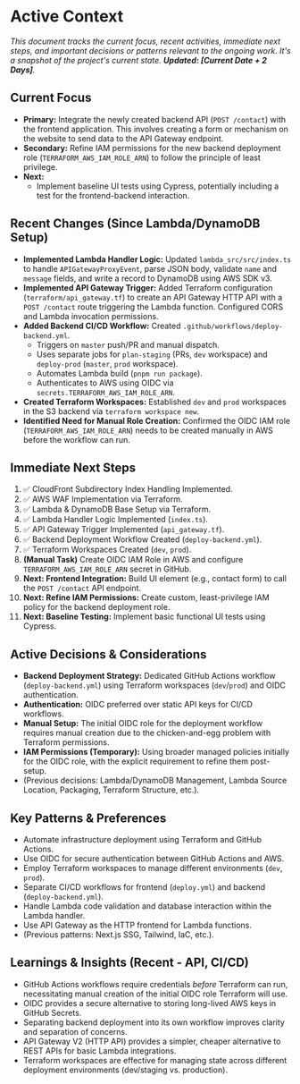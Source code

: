 # Active Context

*This document tracks the current focus, recent activities, immediate next steps, and important decisions or patterns relevant to the ongoing work. It's a snapshot of the project's current state. **Updated: [Current Date + 2 Days]**.*

## Current Focus

*   **Primary:** Integrate the newly created backend API (`POST /contact`) with the frontend application. This involves creating a form or mechanism on the website to send data to the API Gateway endpoint.
*   **Secondary:** Refine IAM permissions for the new backend deployment role (`TERRAFORM_AWS_IAM_ROLE_ARN`) to follow the principle of least privilege.
*   **Next:**
    *   Implement baseline UI tests using Cypress, potentially including a test for the frontend-backend interaction.

## Recent Changes (Since Lambda/DynamoDB Setup)

*   **Implemented Lambda Handler Logic:** Updated `lambda_src/src/index.ts` to handle `APIGatewayProxyEvent`, parse JSON body, validate `name` and `message` fields, and write a record to DynamoDB using AWS SDK v3.
*   **Implemented API Gateway Trigger:** Added Terraform configuration (`terraform/api_gateway.tf`) to create an API Gateway HTTP API with a `POST /contact` route triggering the Lambda function. Configured CORS and Lambda invocation permissions.
*   **Added Backend CI/CD Workflow:** Created `.github/workflows/deploy-backend.yml`.
    *   Triggers on `master` push/PR and manual dispatch.
    *   Uses separate jobs for `plan-staging` (PRs, `dev` workspace) and `deploy-prod` (`master`, `prod` workspace).
    *   Automates Lambda build (`pnpm run package`).
    *   Authenticates to AWS using OIDC via `secrets.TERRAFORM_AWS_IAM_ROLE_ARN`.
*   **Created Terraform Workspaces:** Established `dev` and `prod` workspaces in the S3 backend via `terraform workspace new`.
*   **Identified Need for Manual Role Creation:** Confirmed the OIDC IAM role (`TERRAFORM_AWS_IAM_ROLE_ARN`) needs to be created manually in AWS before the workflow can run.

## Immediate Next Steps

1.  ✅ CloudFront Subdirectory Index Handling Implemented.
2.  ✅ AWS WAF Implementation via Terraform.
3.  ✅ Lambda & DynamoDB Base Setup via Terraform.
4.  ✅ Lambda Handler Logic Implemented (`index.ts`).
5.  ✅ API Gateway Trigger Implemented (`api_gateway.tf`).
6.  ✅ Backend Deployment Workflow Created (`deploy-backend.yml`).
7.  ✅ Terraform Workspaces Created (`dev`, `prod`).
8.  **(Manual Task)** Create OIDC IAM Role in AWS and configure `TERRAFORM_AWS_IAM_ROLE_ARN` secret in GitHub.
9.  **Next: Frontend Integration:** Build UI element (e.g., contact form) to call the `POST /contact` API endpoint.
10. **Next: Refine IAM Permissions:** Create custom, least-privilege IAM policy for the backend deployment role.
11. **Next: Baseline Testing:** Implement basic functional UI tests using Cypress.

## Active Decisions & Considerations

*   **Backend Deployment Strategy:** Dedicated GitHub Actions workflow (`deploy-backend.yml`) using Terraform workspaces (`dev`/`prod`) and OIDC authentication.
*   **Authentication:** OIDC preferred over static API keys for CI/CD workflows.
*   **Manual Setup:** The initial OIDC role for the deployment workflow requires manual creation due to the chicken-and-egg problem with Terraform permissions.
*   **IAM Permissions (Temporary):** Using broader managed policies initially for the OIDC role, with the explicit requirement to refine them post-setup.
*   (Previous decisions: Lambda/DynamoDB Management, Lambda Source Location, Packaging, Terraform Structure, etc.).

## Key Patterns & Preferences

*   Automate infrastructure deployment using Terraform and GitHub Actions.
*   Use OIDC for secure authentication between GitHub Actions and AWS.
*   Employ Terraform workspaces to manage different environments (`dev`, `prod`).
*   Separate CI/CD workflows for frontend (`deploy.yml`) and backend (`deploy-backend.yml`).
*   Handle Lambda code validation and database interaction within the Lambda handler.
*   Use API Gateway as the HTTP frontend for Lambda functions.
*   (Previous patterns: Next.js SSG, Tailwind, IaC, etc.).

## Learnings & Insights (Recent - API, CI/CD)

*   GitHub Actions workflows require credentials *before* Terraform can run, necessitating manual creation of the initial OIDC role Terraform will use.
*   OIDC provides a secure alternative to storing long-lived AWS keys in GitHub Secrets.
*   Separating backend deployment into its own workflow improves clarity and separation of concerns.
*   API Gateway V2 (HTTP API) provides a simpler, cheaper alternative to REST APIs for basic Lambda integrations.
*   Terraform workspaces are effective for managing state across different deployment environments (dev/staging vs. production). 